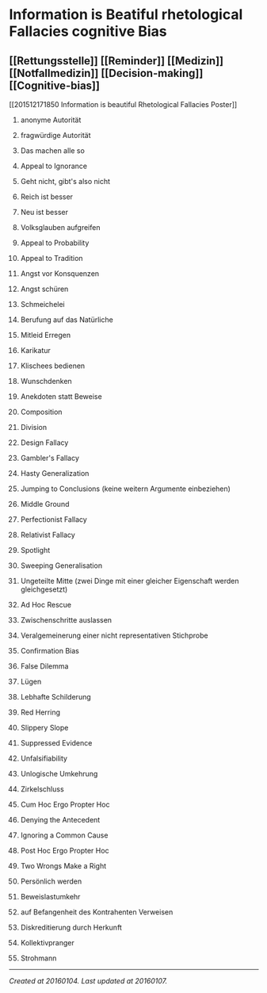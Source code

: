 # Information is Beatiful rhetological Fallacies cognitive Bias
 [[Rettungsstelle]] [[Reminder]] [[Medizin]] [[Notfallmedizin]] [[Decision-making]] [[Cognitive-bias]] 
---

[[201512171850 Information is beautiful Rhetological Fallacies Poster]]

1.  anonyme Autorität
2.  fragwürdige Autorität
3.  Das machen alle so
4.  Appeal to Ignorance
5.  Geht nicht, gibt's also nicht
6.  Reich ist besser
7.  Neu ist besser
8.  Volksglauben aufgreifen
9.  Appeal to Probability
10.  Appeal to Tradition

1.  Angst vor Konsquenzen
2.  Angst schüren
3.  Schmeichelei
4.  Berufung auf das Natürliche
5.  Mitleid Erregen
6.  Karikatur
7.  Klischees bedienen
8.  Wunschdenken

1.  Anekdoten statt Beweise
2.  Composition
3.  Division
4.  Design Fallacy
5.  Gambler's Fallacy
6.  Hasty Generalization
7.  Jumping to Conclusions (keine weitern Argumente einbeziehen)
8.  Middle Ground
9.  Perfectionist Fallacy
10.  Relativist Fallacy
11.  Spotlight
12.  Sweeping Generalisation
13.  Ungeteilte Mitte (zwei Dinge mit einer gleicher Eigenschaft werden gleichgesetzt)

1.  Ad Hoc Rescue
2.  Zwischenschritte auslassen
3.  Veralgemeinerung einer nicht representativen Stichprobe
4.  Confirmation Bias
5.  False Dilemma
6.  Lügen
7.  Lebhafte Schilderung
8.  Red Herring
9.  Slippery Slope
10.  Suppressed Evidence
11.  Unfalsifiability

1.  Unlogische Umkehrung
2.  Zirkelschluss
3.  Cum Hoc Ergo Propter Hoc
4.  Denying the Antecedent
5.  Ignoring a Common Cause
6.  Post Hoc Ergo Propter Hoc
7.  Two Wrongs Make a Right

1.  Persönlich werden
2.  Beweislastumkehr
3.  auf Befangenheit des Kontrahenten Verweisen
4.  Diskreditierung durch Herkunft
5.  Kollektivpranger
6.  Strohmann

---

_Created at 20160104._
_Last updated at 20160107._



